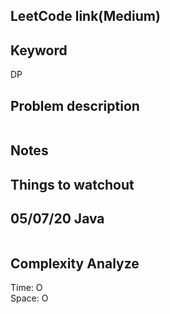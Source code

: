 ## LeetCode link(Medium)


## Keyword
DP

## Problem description
```

```



## Notes


## Things to watchout

## 05/07/20 Java

```java


```
## Complexity Analyze
Time: O       \
Space: O